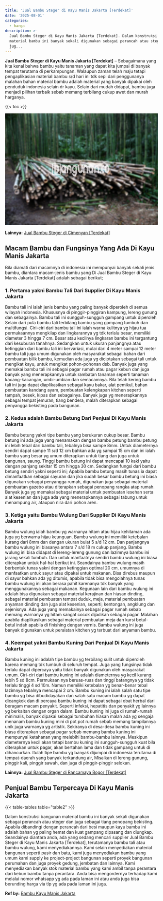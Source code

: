 ```yaml
---
title: 'Jual Bambu Steger di Kayu Manis Jakarta [Terdekat]'
date: '2025-08-01'
categories:
  - harga
description: >-
  Jual Bambu Steger di Kayu Manis Jakarta [Terdekat]. Dalam konstruksi bangunan
  material bambu ini banyak sekali digunakan sebagai perancah atau steger dan
  jug...
---
```


**Jual Bambu Steger di Kayu Manis Jakarta \[Terdekat\]** – Sebagaimana yang kita kenal bahwa bambu yaitu tanaman yang dapat kita jumpai di banyak tempat terutama di perkampungan. Walaupun zaman telah maju tetapi pengaplikasian material bambu s/d hari ini tdk sepi dari penggunanya malahan bahan material bambu adalah material yang banyak dipakai oleh penduduk indonesia selain dr kayu. Selain dari mudah didapat, bambu juga menjadi pilihan terbaik sebab memang terbilang cukup awet dan murah harganya.

{{< toc >}}

![Jual Bambu Steger di Kayu Manis Jakarta [Terdekat]](/images/jual-bambu-tali-30.png)

**Lainnya:** [Jual Bambu Steger di Cimenyan \[Terdekat\]](https://bambu.bangunan.co/jual-bambu-steger-di-cimenyan-terdekat/)

## Macam Bambu dan Fungsinya Yang Ada Di Kayu Manis Jakarta

Bila diamati dari macamnya di indonesia ini mempunyai banyak sekali jenis bambu, diantara macam-jenis bambu yang Di Jual Bambu Steger di Kayu Manis Jakarta \[Terdekat\] adalah sebagai berikut;

### 1\. Pertama yakni Bambu Tali Dari Supplier Di Kayu Manis Jakarta

Bambu tali ini ialah jenis bambu yang paling banyak diperoleh di semua wilayah indonesia. Khususnya di pinggir-pinggiran kampung, lereng gunung dan sebagainya. Bambu tali ini sungguh-sungguh gampang untuk diperoleh Selain dari pula bambu tali terbilang bambu yang gampang tumbuh dan multifungsi. Ciri-ciri dari bambu tali ini ialah warna kulitnya yg hijau tua permukaannya mengkilap dan lingkarannya yg tdk terlalu besar, memiliki diameter 3 hingga 7 cm. Besar atau kecilnya lingkaran bambu ini tergantung dari kesuburan tanahnya. Sedangkan untuk ukuran panjangnya atau ketinggian dari bambu tali ini bervariasi, mulai dari 4 meter sampai 12 meter bambu tali juga umum digunakan oleh masyarakat sebagai bahan dari pembuatan bilik bambu, kemudian ada juga yg diciptakan sebagai tali untuk mengikat kayu, untuk mengikat pohon-pohonan dsb. Banyak juga yang memakai bambu tali ini sebagai pagar rumah atau pagar kebun dan juga banyak yang menerapkannya untuk rambatan tanaman seperti tanaman kacang-kacangan, umbi-umbian dan semacamnya. Bila telah kering bambu tali ini juga dapat diaplikasikan sebagai kayu bakar, alat pemikul, bahan pembuatan kandang ayam, pembuatan kelengkapan kitchen seperti tampah, besek, kipas dan sebagainya. Banyak juga yg menerapkannya sebagai tempat jemuran, tiang bendera, malah diterapkan sebagai penyangga bekisting pada bangunan.

### 2\. Kedua adalah Bambu Betung Dari Penjual Di Kayu Manis Jakarta

Bambu betung yakni tipe bambu yang berukuran cukup besar. Bambu betung ini ada juga yang menamakan dengan bambu petung bambu petung ini lebih tebal dari bambu tali, tebalnya bisa sampe 8mm. Untuk diameternya sendiri dapat sampe 11 s/d 12 cm bahkan ada yg sampai 15 cm dan ini ialah bambu yang besar yg umum diterapkan untuk tiang dan juga untuk bangunan, saung. Tinggi bambu betung ini dapat mencapai 10 kaki yaitu dengan panjang sekitar 15 cm hingga 30 cm. Sedangkan fungsi dari bambu betung sendiri yakni seperti ini; Apabila bambu betung masih tunas ia dapat dimanfaatkan sebagai sayuran dan jika sudah besar bambu betung ini biasa digunakan sebagai penyangga rumah, digunakan juga sebagai material pembuatan gazebo atau diterapkan sebagai penopang rangka atap rumah. Banyak juga yg memakai sebagai material untuk pembuatan lesehan serta alat kesenian dan juga ada yang menerapkannya sebagai tabung untuk menampung air, ataupun nira dari pohon aren.

### 3\. Ketiga yaitu Bambu Wulung Dari Supplier Di Kayu Manis Jakarta

Bambu wulung ialah bambu yg warnanya hitam atau hijau kehitaman ada juga yg berwarna hijau keunguan. Bambu wulung ini memiliki ketebalan kurang dari 8mm dan dengan ukuran bulat 5 s/d 12 cm. Dan panjangnya bambu wulung ini biasanya antara 7 s/d 18 m cukup panjang. Bambu wulung ini bisa didapat di lereng-lereng gunung dan lazimnya bambu ini jarang sekali tumbuh. Dan untuk manfaatnya sendiri bambu wulung ini biasa diterapkan untuk hal-hal berikut ini. Seandainya bambu wulung masih berbentuk tunas yakni dengan ketinggian optimal 20 cm, umumnya di manfaatkan untuk sayur atau dipakai untuk makanan. Bisa direbus maupun di sayur bahkan ada yg ditumis, apabila tidak bisa mengolahnya tunas bambu wulung ini akan berasa pahit karenanya tdk banyak yang menggunakannya sebagai makanan. Kegunaan lain dari bambu wulung ini adalah bisa digunakan sebagai material kerajinan dan hiasan dinding, sebagai material pembuatan tempat duduk, meja, material pembuatan anyaman dinding dan juga alat kesenian, seperti; kentongan, angklung dan sejenisnya. Ada juga yang memakainya sebagai pagar rumah sebab memang warnanya yg hitam sangat cocok dijadikan sebagai pagar. Malahan apabila diaplikasikan sebagai material pembuatan meja dan kursi betul-betul indah apabila di finishing dengan vernis. Bambu wulung ini juga banyak digunakan untuk peralatan kitchen yg terbuat dari anyaman bambu.

### 4\. Keempat yakni Bambu Kuning Dari Penjual Di Kayu Manis Jakarta

Bambu kuning ini adalah tipe bambu yg terbilang sulit untuk diperoleh karena memang tdk tumbuh di seluruh tempat. Juga yang fungsinya tidak terlalu dapat dipercaya yaitu tidak banyak digunakan oleh masyarakat umum. Ciri-ciri dari bambu kuning ini adalah diameternya yg kecil kurang lebih 5 sd 8cm. Permukaan nya beruas-ruas dan tinggi batangnya yg tidak terlalu tinggi 4 sd 10m. Namun memiliki ketebalan yg benar-benar tebal lazimnya tebalnya mencapai 2 cm. Bambu kuning ini ialah salah satu tipe bambu yg bisa dibudidayakan dan salah satu macam bambu yg dapat dicangkok dan di percaya bambu kuning ini dapat sebagai obat herbal dari beragam macam penyakit. Seperti infeksi, hepatitis dan penyakit yg lainnya yg berkaitan dengan organ dalam. Bambu kuning ini juga di rumah-rumah minimalis, banyak dipakai sebagai tumbuhan hiasan malah ada yg sengaja menanam bambu kuning mini di pot pot rumah sebab memang tampilannya unik juga warnanya yg artistik. Sekiranya di desa-desa bambu kuning ini biasa diterapkan sebagai pagar sebab memang bambu kuning ini mempunyai ketahanan yang melebihi bambu-bambu lainnya. Meskipun diameternya kecil akan tetapi bambu kuning ini sungguh-sungguh kuat bila diterapkan untuk pagar, akan bertahan lama dan tidak gampang untuk di dihancurkan. Itulah tipe bambu yg banyak dijumpai di indonesia terutama di tempat-daerah yang banyak terkandung air, Misalkan di lereng gunung, pinggir kali, pinggir sawah, dan juga di pinggir-pinggir selokan.

**Lainnya:** [Jual Bambu Steger di Rancamaya Bogor \[Terdekat\]](https://bambu.bangunan.co/jual-bambu-steger-di-rancamaya-bogor-terdekat/)

## Penjual Bambu Terpercaya Di Kayu Manis Jakarta

{{< table-tables table="table2" >}}

Dalam konstruksi bangunan material bambu ini banyak sekali digunakan sebagai perancah atau steger dan juga sebagai tiang penopang bekisting. Apabila dibandingi dengan perancah dari besi maupun kayu bambu ini adalah bahan yg paling hemat dan kuat gampang dipasang dan diungkap. Seandainya diantara anda, ada yang sedang mencari supplier Jual Bambu Steger di Kayu Manis Jakarta \[Terdekat\], terutamanya bambu tali atau bambu wulung, kami menyediakannya. Kami selain menyediakan material bangunan seperti pasir dan batu, kami juga menyediakan bambu yang umum kami supply ke project-project bangunan seperti proyek bangunan perumahan dan juga proyek gedung, jembatan dan lainnya. Kami menyediakan banyak stok material bambu yang kami ambil tanpa perantara dari kebun bambu tanpa perantara. Anda bisa mengordernya terhadap kami melalui nomor whatsapp yg ada pada laman ini atau anda juga bisa berunding harga via tlp yg ada pada laman ini juga.

**Ref by:** [Bambu Kayu Manis Jakarta](https://id.wikipedia.org/wiki/Bambu)
